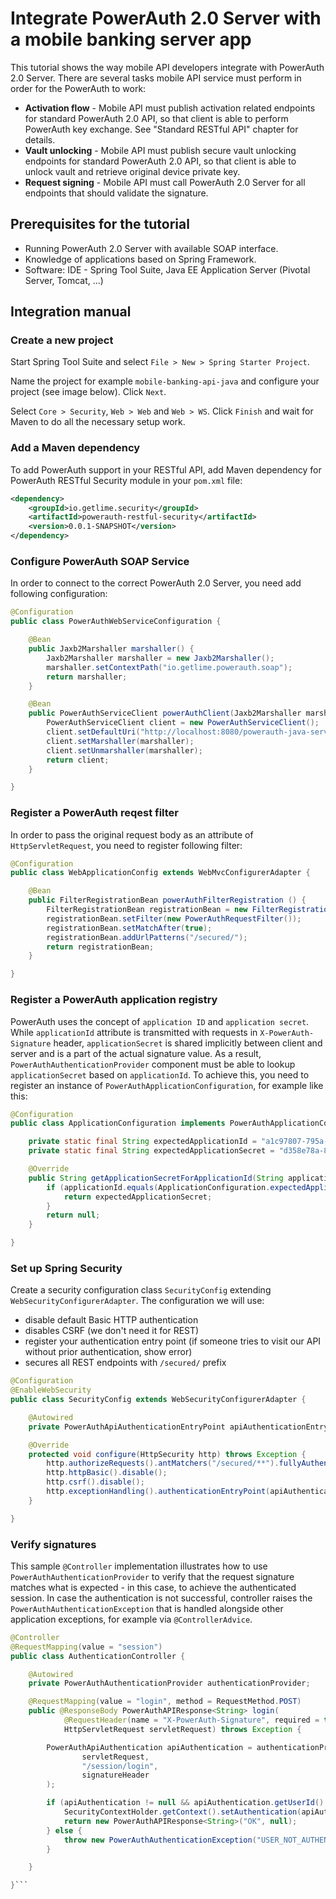 # Integrate PowerAuth 2.0 Server with a mobile banking server app

This tutorial shows the way mobile API developers integrate with PowerAuth 2.0 Server. There are several tasks mobile API service must perform in order for the PowerAuth to work:

- **Activation flow** - Mobile API must publish activation related endpoints for standard PowerAuth 2.0 API, so that client is able to perform PowerAuth key exchange. See "Standard RESTful API" chapter for details.
- **Vault unlocking** - Mobile API must publish secure vault unlocking endpoints for standard PowerAuth 2.0 API, so that client is able to unlock vault and retrieve original device private key.
- **Request signing** - Mobile API must call PowerAuth 2.0 Server for all endpoints that should validate the signature.

## Prerequisites for the tutorial

- Running PowerAuth 2.0 Server with available SOAP interface.
- Knowledge of applications based on Spring Framework.
- Software: IDE - Spring Tool Suite, Java EE Application Server (Pivotal Server, Tomcat, ...)

## Integration manual

### Create a new project

Start Spring Tool Suite and select `File > New > Spring Starter Project`.

Name the project for example `mobile-banking-api-java` and configure your project (see image below). Click `Next`.

Select `Core > Security`, `Web > Web` and `Web > WS`. Click `Finish` and wait for Maven to do all the necessary setup work.

### Add a Maven dependency

To add PowerAuth support in your RESTful API, add Maven dependency for PowerAuth RESTful Security module in your `pom.xml` file:

```xml
<dependency>
    <groupId>io.getlime.security</groupId>
    <artifactId>powerauth-restful-security</artifactId>
    <version>0.0.1-SNAPSHOT</version>
</dependency>
```

### Configure PowerAuth SOAP Service

In order to connect to the correct PowerAuth 2.0 Server, you need add following configuration:

```java
@Configuration
public class PowerAuthWebServiceConfiguration {

	@Bean
	public Jaxb2Marshaller marshaller() {
		Jaxb2Marshaller marshaller = new Jaxb2Marshaller();
		marshaller.setContextPath("io.getlime.powerauth.soap");
		return marshaller;
	}

	@Bean
	public PowerAuthServiceClient powerAuthClient(Jaxb2Marshaller marshaller) {
		PowerAuthServiceClient client = new PowerAuthServiceClient();
		client.setDefaultUri("http://localhost:8080/powerauth-java-server/powerauth");
		client.setMarshaller(marshaller);
		client.setUnmarshaller(marshaller);
		return client;
	}

}
```

### Register a PowerAuth reqest filter

In order to pass the original request body as an attribute of `HttpServletRequest`, you need to register following filter:

```java
@Configuration
public class WebApplicationConfig extends WebMvcConfigurerAdapter {

    @Bean
    public FilterRegistrationBean powerAuthFilterRegistration () {
        FilterRegistrationBean registrationBean = new FilterRegistrationBean();
        registrationBean.setFilter(new PowerAuthRequestFilter());
        registrationBean.setMatchAfter(true);
        registrationBean.addUrlPatterns("/secured/");
        return registrationBean;
    }

}
```

### Register a PowerAuth application registry

PowerAuth uses the concept of `application ID` and `application secret`. While `applicationId` attribute is transmitted with requests in `X-PowerAuth-Signature` header, `applicationSecret` is shared implicitly between client and server and is a part of the actual signature value. As a result, `PowerAuthAuthenticationProvider` component must be able to lookup `applicationSecret` based on `applicationId`. To achieve this, you need to register an instance of `PowerAuthApplicationConfiguration`, for example like this:

```java
@Configuration
public class ApplicationConfiguration implements PowerAuthApplicationConfiguration {

	private static final String expectedApplicationId = "a1c97807-795a-466e-87bf-230d8ac1451e";
	private static final String expectedApplicationSecret = "d358e78a-8d12-4595-bf69-6eff2c2afc04";

	@Override
	public String getApplicationSecretForApplicationId(String applicationId) {
		if (applicationId.equals(ApplicationConfiguration.expectedApplicationId)) {
			return expectedApplicationSecret;
		}
		return null;
	}

}
```

### Set up Spring Security

Create a security configuration class `SecurityConfig` extending `WebSecurityConfigurerAdapter`. The configuration we will use:

- disable default Basic HTTP authentication
- disables CSRF (we don't need it for REST)
- register your authentication entry point (if someone tries to visit our API without prior authentication, show error)
- secures all REST endpoints with `/secured/` prefix


```java
@Configuration
@EnableWebSecurity
public class SecurityConfig extends WebSecurityConfigurerAdapter {

    @Autowired
    private PowerAuthApiAuthenticationEntryPoint apiAuthenticationEntryPoint;

    @Override
    protected void configure(HttpSecurity http) throws Exception {
    	http.authorizeRequests().antMatchers("/secured/**").fullyAuthenticated();
    	http.httpBasic().disable();
    	http.csrf().disable();
    	http.exceptionHandling().authenticationEntryPoint(apiAuthenticationEntryPoint);
    }

}
```

### Verify signatures

This sample `@Controller` implementation illustrates how to use `PowerAuthAuthenticationProvider` to verify that the request signature matches what is expected - in this case, to achieve the authenticated session. In case the authentication is not successful, controller raises the `PowerAuthAuthenticationException` that is handled alongside other application exceptions, for example via `@ControllerAdvice`.

```java
@Controller
@RequestMapping(value = "session")
public class AuthenticationController {

    @Autowired
    private PowerAuthAuthenticationProvider authenticationProvider;

    @RequestMapping(value = "login", method = RequestMethod.POST)
    public @ResponseBody PowerAuthAPIResponse<String> login(
            @RequestHeader(name = "X-PowerAuth-Signature", required = true) String signatureHeader,
            HttpServletRequest servletRequest) throws Exception {

        PowerAuthApiAuthentication apiAuthentication = authenticationProvider.checkRequestSignature(
                servletRequest,
                "/session/login",
                signatureHeader
        );

        if (apiAuthentication != null && apiAuthentication.getUserId() != null) {
            SecurityContextHolder.getContext().setAuthentication(apiAuthentication);
            return new PowerAuthAPIResponse<String>("OK", null);
        } else {
            throw new PowerAuthAuthenticationException("USER_NOT_AUTHENTICATED");
        }

    }

}```
